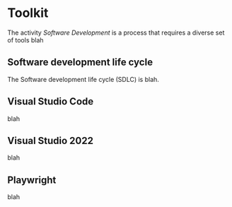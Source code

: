 # Toolkit

The activity *Software Development* is a process that requires a diverse set of tools blah

## Software development life cycle

The Software development life cycle (SDLC) is blah.

## Visual Studio Code

blah

## Visual Studio 2022

blah

## Playwright

blah
